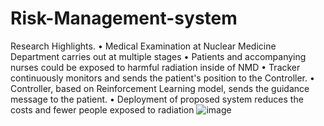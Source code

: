 # Risk-Management-system

Research Highlights.
•	Medical Examination at Nuclear Medicine Department carries out at multiple stages
•	Patients and accompanying nurses could be exposed to harmful radiation inside of NMD
•	Tracker continuously monitors and sends the patient's position to the Controller.
•	Controller, based on Reinforcement Learning model, sends the guidance message to the patient.
•	Deployment of proposed system reduces the costs and fewer people exposed to radiation
![image](https://github.com/IhteshamShah/Risk-Management-system/assets/96585337/24079a35-1544-461a-ad85-2721ea44871d)

